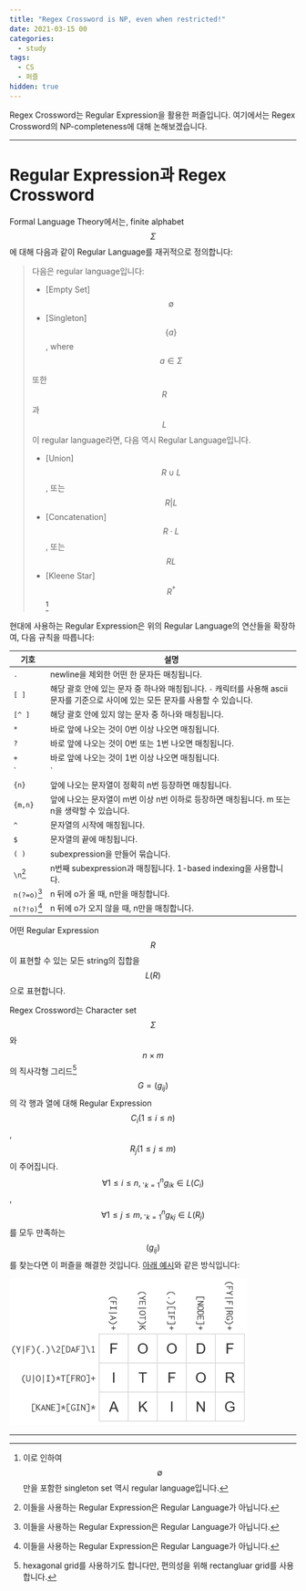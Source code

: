 ```yaml
---
title: "Regex Crossword is NP, even when restricted!"
date: 2021-03-15 00
categories:
  - study
tags:
  - CS
  - 퍼즐
hidden: true
---
```


Regex Crossword는 Regular Expression을 활용한 퍼즐입니다. 여기에서는 Regex Crossword의 NP-completeness에 대해 논해보겠습니다.

---

# Regular Expression과 Regex Crossword

Formal Language Theory에서는, finite alphabet $$\Sigma$$에 대해 다음과 같이 Regular Language를 재귀적으로 정의합니다:

> 다음은 regular language입니다:
>
> - [Empty Set] $$\emptyset$$
> - [Singleton] $$\{a\}$$, where $$a \in \Sigma$$
>
> 또한 $$R$$과 $$L$$이 regular language라면, 다음 역시 Regular Language입니다.
>
> - [Union] $$R \cup L$$, 또는 $$R|L$$
> - [Concatenation] $$R \cdot L$$, 또는 $$RL$$
> - [Kleene Star] $$R^{*}$$[^a]

현대에 사용하는 Regular Expression은 위의 Regular Language의 연산들을 확장하여, 다음 규칙을 따릅니다:

| 기호         | 설명                                                         |
| ------------ | ------------------------------------------------------------ |
| `.`          | newline을 제외한 어떤 한 문자든 매칭됩니다.                  |
| `[ ]`        | 해당 괄호 안에 있는 문자 중 하나와 매칭됩니다. `-` 캐릭터를 사용해 ascii 문자를 기준으로 사이에 있는 모든 문자를 사용할 수 있습니다. |
| `[^ ]`       | 해당 괄호 안에 있지 않는 문자 중 하나와 매칭됩니다.          |
| `*`          | 바로 앞에 나오는 것이 0번 이상 나오면 매칭됩니다.            |
| `?`          | 바로 앞에 나오는 것이 0번 또는 1번 나오면 매칭됩니다.        |
| `+`          | 바로 앞에 나오는 것이 1번 이상 나오면 매칭됩니다.            |
| `|`          | 바로 앞에 나오는 것 또는 바로 뒤에 나오는 것과 매칭됩니다.   |
| `{n}`        | 앞에 나오는 문자열이 정확히 n번 등장하면 매칭됩니다.         |
| `{m,n}`      | 앞에 나오는 문자열이 m번 이상 n번 이하로 등장하면 매칭됩니다. m 또는 n을 생략할 수 있습니다. |
| `^`          | 문자열의 시작에 매칭됩니다.                                  |
| `$`          | 문자열의 끝에 매칭됩니다.                                    |
| `( )`        | subexpression을 만들어 묶습니다.                             |
| `\n`[^b]     | n번째 subexpression과 매칭됩니다. 1-based indexing을 사용합니다. |
| `n(?=o)`[^b] | n 뒤에 o가 올 때, n만을 매칭합니다.                          |
| `n(?!o)`[^b] | n 뒤에 o가 오지 않을 때, n만을 매칭합니다.                   |

어떤 Regular Expression $$R$$이 표현할 수 있는 모든 string의 집합을 $$L(R)$$으로 표현합니다.

Regex Crossword는 Character set $$\Sigma$$와 $$n \times m$$의 직사각형 그리드[^c] $$G=\left(g_{ij}\right)$$의 각 행과 열에 대해 Regular Expression $$C_i(1\le i\le n)$$, $$R_j(1 \le j \le m)$$이 주어집니다.  $$\forall 1\le i \le n, \cdot_{k=1}^{n}g_{ik} \in L(C_i)$$, $$\forall 1\le j \le m, \cdot_{k=1}^{n}g_{kj} \in L(R_j)$$를 모두 만족하는 $$\left(g_{ij}\right)$$를 찾는다면 이 퍼즐을 해결한 것입니다. [아래 예시](https://regexcrossword.com/challenges/experienced/puzzles/1)와 같은 방식입니다:

![해결된 Regex Crossword](assets/images/solved-regex-crossword.png)





---

[^a]: 이로 인하여 $$\emptyset$$만을 포함한 singleton set 역시 regular language입니다.
[^b]: 이들을 사용하는 Regular Expression은 Regular Language가 아닙니다.
[^c]: hexagonal grid를 사용하기도 합니다만, 편의성을 위해 rectangluar grid를 사용합니다.
